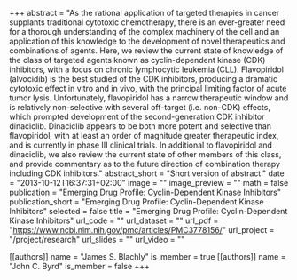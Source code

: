 +++
abstract = "As the rational application of targeted therapies in cancer supplants traditional cytotoxic chemotherapy, there is an ever-greater need for a thorough understanding of the complex machinery of the cell and an application of this knowledge to the development of novel therapeutics and combinations of agents. Here, we review the current state of knowledge of the class of targeted agents known as cyclin-dependent kinase (CDK) inhibitors, with a focus on chronic lymphocytic leukemia (CLL). Flavopiridol (alvocidib) is the best studied of the CDK inhibitors, producing a dramatic cytotoxic effect in vitro and in vivo, with the principal limiting factor of acute tumor lysis. Unfortunately, flavopiridol has a narrow therapeutic window and is relatively non-selective with several off-target (i.e. non-CDK) effects, which prompted development of the second-generation CDK inhibitor dinaciclib. Dinaciclib appears to be both more potent and selective than flavopiridol, with at least an order of magnitude greater therapeutic index, and is currently in phase III clinical trials. In additional to flavopiridol and dinaciclib, we also review the current state of other members of this class, and provide commentary as to the future direction of combination therapy including CDK inhibitors."
abstract_short = "Short version of abstract."
date = "2013-10-12T16:37:31+02:00"
image = ""
image_preview = ""
math = false
publication = "Emerging Drug Profile: Cyclin-Dependent Kinase Inhibitors"
publication_short = "Emerging Drug Profile: Cyclin-Dependent Kinase Inhibitors"
selected = false
title = "Emerging Drug Profile: Cyclin-Dependent Kinase Inhibitors"
url_code = ""
url_dataset = ""
url_pdf = "https://www.ncbi.nlm.nih.gov/pmc/articles/PMC3778156/"
url_project = "/project/research"
url_slides = ""
url_video = ""

[[authors]]
    name = "James S. Blachly"
    is_member = true
[[authors]]
    name = "John C. Byrd"
    is_member = false
+++